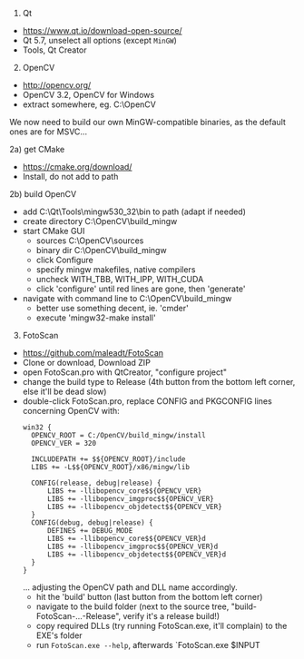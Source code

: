 1) Qt

- https://www.qt.io/download-open-source/
- Qt 5.7, unselect all options (except `MinGW`)
- Tools, Qt Creator


2) OpenCV

- http://opencv.org/
- OpenCV 3.2, OpenCV for Windows
- extract somewhere, eg. C:\OpenCV

We now need to build our own MinGW-compatible binaries, as the default ones are for MSVC...

2a) get CMake

- https://cmake.org/download/
- Install, do not add to path

2b) build OpenCV

- add C:\Qt\Tools\mingw530_32\bin to path (adapt if needed)
- create directory C:\OpenCV\build_mingw
- start CMake GUI
  - sources C:\OpenCV\sources
  - binary dir C:\OpenCV\build_mingw
  - click Configure
  - specify mingw makefiles, native compilers
  - uncheck WITH_TBB, WITH_IPP, WITH_CUDA
  - click 'configure' until red lines are gone, then 'generate'
- navigate with command line to C:\OpenCV\build_mingw
  - better use something decent, ie. 'cmder'
  - execute 'mingw32-make install'


3) FotoScan

- https://github.com/maleadt/FotoScan
- Clone or download, Download ZIP
- open FotoScan.pro with QtCreator, "configure project"
- change the build type to Release (4th button from the bottom left corner, else it'll be dead slow)
- double-click FotoScan.pro, replace CONFIG and PKGCONFIG lines concerning OpenCV with:
  ```
  win32 {
    OPENCV_ROOT = C:/OpenCV/build_mingw/install
    OPENCV_VER = 320
  
    INCLUDEPATH += $${OPENCV_ROOT}/include
    LIBS += -L$${OPENCV_ROOT}/x86/mingw/lib
  
    CONFIG(release, debug|release) {
        LIBS += -llibopencv_core$${OPENCV_VER}
        LIBS += -llibopencv_imgproc$${OPENCV_VER}
        LIBS += -llibopencv_objdetect$${OPENCV_VER}
    }
    CONFIG(debug, debug|release) {
        DEFINES += DEBUG_MODE
        LIBS += -llibopencv_core$${OPENCV_VER}d
        LIBS += -llibopencv_imgproc$${OPENCV_VER}d
        LIBS += -llibopencv_objdetect$${OPENCV_VER}d
    }
  }
  ```
  ... adjusting the OpenCV path and DLL name accordingly.
  - hit the 'build' button (last button from the bottom left corner)
  - navigate to the build folder (next to the source tree, "build-FotoScan-...-Release", verify it's a release build!)
  - copy required DLLs (try running FotoScan.exe, it'll complain) to the EXE's folder
  - run `FotoScan.exe --help`, afterwards `FotoScan.exe $INPUT
